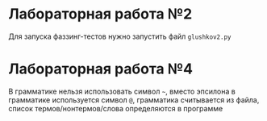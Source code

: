 # Лабораторная работа №2
Для запуска фаззинг-тестов нужно запустить файл `glushkov2.py`

# Лабораторная работа №4
В грамматике нельзя использовать символ `~`, вместо эпсилона в грамматике используется символ `@`, грамматика считывается из файла, список термов/нонтермов/слова определяются в программе

